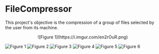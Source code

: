 # FileCompressor

This project's objective is the compression of a group of files selected by the user from its machine.

<p align="center">
  ![Figure 1](https://i.imgur.com/en2rOuR.png)
</p>

![Figure 1](https://i.imgur.com/xSz0zGg.png)
![Figure 2](https://i.imgur.com/hEQMynt.png)
![Figure 3](https://i.imgur.com/0j9EEbQ.png)
![Figure 4](https://i.imgur.com/CBovidc.png)
![Figure 5](https://i.imgur.com/6NFwtl6.png)
![Figure 6](https://i.imgur.com/3gPsxft.png)
